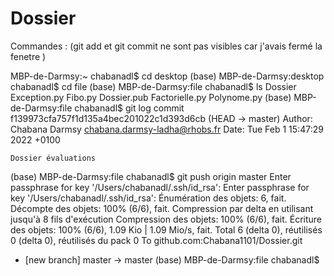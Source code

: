 # Dossier
Commandes : 
(git add et git commit ne sont pas visibles car j'avais fermé la fenetre )

 MBP-de-Darmsy:~ chabanadl$ cd desktop
(base) MBP-de-Darmsy:desktop chabanadl$ cd file
(base) MBP-de-Darmsy:file chabanadl$ ls
Dossier		Exception.py	Fibo.py
Dossier.pub	Factorielle.py	Polynome.py
(base) MBP-de-Darmsy:file chabanadl$ git log
commit f139973cfa757f1d135a4bec201022c1d393d6cb (HEAD -> master)
Author: Chabana Darmsy <chabana.darmsy-ladha@rhobs.fr>
Date:   Tue Feb 1 15:47:29 2022 +0100

    Dossier évaluations
(base) MBP-de-Darmsy:file chabanadl$ git push origin master
Enter passphrase for key '/Users/chabanadl/.ssh/id_rsa': 
Enter passphrase for key '/Users/chabanadl/.ssh/id_rsa': 
Énumération des objets: 6, fait.
Décompte des objets: 100% (6/6), fait.
Compression par delta en utilisant jusqu'à 8 fils d'exécution
Compression des objets: 100% (6/6), fait.
Écriture des objets: 100% (6/6), 1.09 Kio | 1.09 Mio/s, fait.
Total 6 (delta 0), réutilisés 0 (delta 0), réutilisés du pack 0
To github.com:Chabana1101/Dossier.git
 * [new branch]      master -> master
(base) MBP-de-Darmsy:file chabanadl$ 
